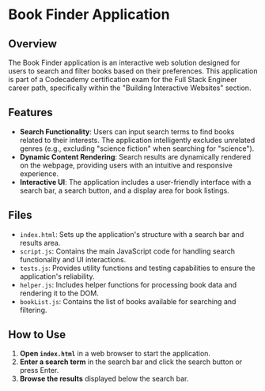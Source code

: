 # Book Finder Application

## Overview
The Book Finder application is an interactive web solution designed for users to search and filter books based on their preferences. This application is part of a Codecademy certification exam for the Full Stack Engineer career path, specifically within the "Building Interactive Websites" section.

## Features
- **Search Functionality**: Users can input search terms to find books related to their interests. The application intelligently excludes unrelated genres (e.g., excluding "science fiction" when searching for "science").
- **Dynamic Content Rendering**: Search results are dynamically rendered on the webpage, providing users with an intuitive and responsive experience.
- **Interactive UI**: The application includes a user-friendly interface with a search bar, a search button, and a display area for book listings.

## Files
- `index.html`: Sets up the application's structure with a search bar and results area.
- `script.js`: Contains the main JavaScript code for handling search functionality and UI interactions.
- `tests.js`: Provides utility functions and testing capabilities to ensure the application's reliability.
- `helper.js`: Includes helper functions for processing book data and rendering it to the DOM.
- `bookList.js`: Contains the list of books available for searching and filtering.

## How to Use
1. **Open `index.html`** in a web browser to start the application.
2. **Enter a search term** in the search bar and click the search button or press Enter.
3. **Browse the results** displayed below the search bar.

